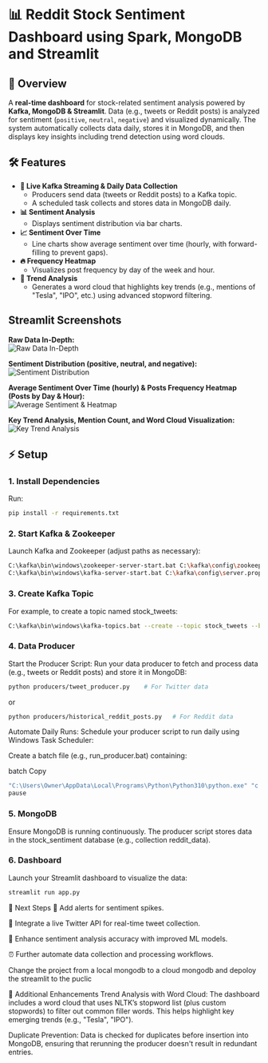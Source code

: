 # 📊 Reddit Stock Sentiment Dashboard using Spark, MongoDB and Streamlit

## 🚀 Overview
A **real-time dashboard** for stock-related sentiment analysis powered by **Kafka, MongoDB & Streamlit**. Data (e.g., tweets or Reddit posts) is analyzed for sentiment (`positive`, `neutral`, `negative`) and visualized dynamically. The system automatically collects data daily, stores it in MongoDB, and then displays key insights including trend detection using word clouds.

## 🛠 Features
- **🔄 Live Kafka Streaming & Daily Data Collection**  
  - Producers send data (tweets or Reddit posts) to a Kafka topic.
  - A scheduled task collects and stores data in MongoDB daily.
- **📊 Sentiment Analysis**  
  - Displays sentiment distribution via bar charts.
- **📈 Sentiment Over Time**  
  - Line charts show average sentiment over time (hourly, with forward-filling to prevent gaps).
- **🔥 Frequency Heatmap**  
  - Visualizes post frequency by day of the week and hour.
- **📝 Trend Analysis**  
  - Generates a word cloud that highlights key trends (e.g., mentions of "Tesla", "IPO", etc.) using advanced stopword filtering.
 
## Streamlit Screenshots

**Raw Data In-Depth:**  
![Raw Data In-Depth](screenshots/raw_data_in_depth.PNG)

**Sentiment Distribution (positive, neutral, and negative):**  
![Sentiment Distribution](screenshots/sentiment_distribution_andrawata.PNG)

**Average Sentiment Over Time (hourly) & Posts Frequency Heatmap (Posts by Day & Hour):**  
![Average Sentiment & Heatmap](screenshots/sentiment_over_timeand_posts_per_hour.PNG)

**Key Trend Analysis, Mention Count, and Word Cloud Visualization:**  
![Key Trend Analysis](screenshots/key_trend_analysis.PNG)



## ⚡ Setup

### 1. Install Dependencies
Run:
```bash
pip install -r requirements.txt
``` 
### 2. Start Kafka & Zookeeper
Launch Kafka and Zookeeper (adjust paths as necessary):
```bash
C:\kafka\bin\windows\zookeeper-server-start.bat C:\kafka\config\zookeeper.properties
C:\kafka\bin\windows\kafka-server-start.bat C:\kafka\config\server.properties
```
### 3. Create Kafka Topic
For example, to create a topic named stock_tweets:
```bash
C:\kafka\bin\windows\kafka-topics.bat --create --topic stock_tweets --bootstrap-server localhost:9092 --partitions 1 --replication-factor 1
```

### 4. Data Producer
Start the Producer Script:
Run your data producer to fetch and process data (e.g., tweets or Reddit posts) and store it in MongoDB:
```bash
python producers/tweet_producer.py    # For Twitter data
```
 or
```bash
python producers/historical_reddit_posts.py   # For Reddit data
```
Automate Daily Runs:
Schedule your producer script to run daily using Windows Task Scheduler:

Create a batch file (e.g., run_producer.bat) containing:

batch
Copy
```bash
"C:\Users\Owner\AppData\Local\Programs\Python\Python310\python.exe" "c:\Users\Owner\kafka-stock-sentiment\producers\historical_reddit_posts.py"
pause
```

### 5. MongoDB
Ensure MongoDB is running continuously. The producer script stores data in the stock_sentiment database (e.g., collection reddit_data).

### 6. Dashboard
Launch your Streamlit dashboard to visualize the data:

```bash
streamlit run app.py
```

🎯 Next Steps
🚨 Add alerts for sentiment spikes.

📡 Integrate a live Twitter API for real-time tweet collection.

🤖 Enhance sentiment analysis accuracy with improved ML models.

⏰ Further automate data collection and processing workflows.

Change the project from a local mongodb to a cloud mongodb and depoloy the streamlit to the puclic

📝 Additional Enhancements
Trend Analysis with Word Cloud:
The dashboard includes a word cloud that uses NLTK’s stopword list (plus custom stopwords) to filter out common filler words. This helps highlight key emerging trends (e.g., "Tesla", "IPO").

Duplicate Prevention:
Data is checked for duplicates before insertion into MongoDB, ensuring that rerunning the producer doesn't result in redundant entries.
